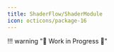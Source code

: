 ```yaml
---
title: ShaderFlow/ShaderModule
icon: octicons/package-16
---
```


!!! warning "🚧 Work in Progress 🚧"
